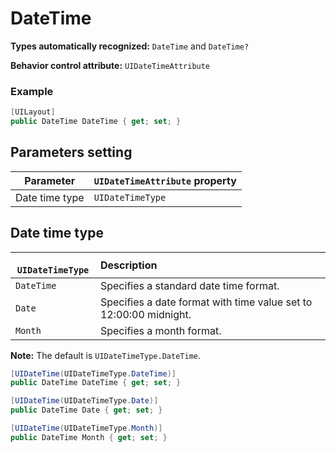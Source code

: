 # DateTime

**Types automatically recognized:** `DateTime` and `DateTime?`

**Behavior control attribute:**  `UIDateTimeAttribute`

### Example
```csharp
[UILayout]
public DateTime DateTime { get; set; }
```

## Parameters setting

| Parameter | `UIDateTimeAttribute` property | 
| -----------|:------------- 
| Date time type | `UIDateTimeType` |

## Date time type

|` UIDateTimeType`    | Description | 
| ------------- |:------------- 
| `DateTime` | Specifies a standard date time format. |
| `Date` | Specifies a date format with time value set to 12:00:00 midnight. |
| `Month` | Specifies a month format. |

**Note:** The default is `UIDateTimeType.DateTime`.

```csharp
[UIDateTime(UIDateTimeType.DateTime)]
public DateTime DateTime { get; set; }

[UIDateTime(UIDateTimeType.Date)]
public DateTime Date { get; set; }

[UIDateTime(UIDateTimeType.Month)]
public DateTime Month { get; set; }
```